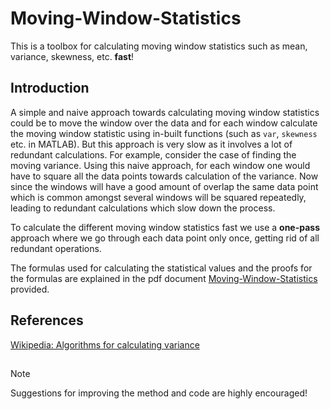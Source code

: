 # Moving-Window-Statistics

This is a toolbox for calculating moving window statistics such as mean, variance, skewness, etc. **fast**!

## Introduction
A simple and naive approach towards calculating moving window statistics could be to move the window over the data and for each window calculate the moving window statistic using in-built functions (such as `var`, `skewness` etc. in MATLAB). But this approach is very slow as it involves a lot of redundant calculations. For example, consider the case of finding the moving variance. Using this naive approach, for each window one would have to square all the data points towards calculation of the variance. Now since the windows will have a good amount of overlap the same data point which is common amongst several windows will be squared repeatedly, leading to redundant calculations which slow down the process.  

To calculate the different moving window statistics fast we use a **one-pass** approach where we go through each data point only once, getting rid of all redundant operations.  

The formulas used for calculating the statistical values and the proofs for the formulas are explained in the pdf document [Moving-Window-Statistics](Miscellaneous/Moving_Window_Statistics_Explanations.pdf) provided.

## References
[Wikipedia: Algorithms for calculating variance](https://en.wikipedia.org/wiki/Algorithms_for_calculating_variance)

##
> [!NOTE]
> Suggestions for improving the method and code are highly encouraged!
